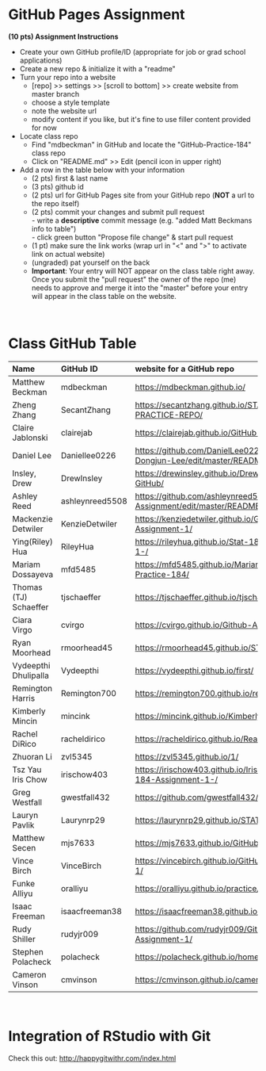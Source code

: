 
# GitHub Pages Assignment

**(10 pts) Assignment Instructions**

- Create your own GitHub profile/ID (appropriate for job or grad school applications)  
- Create a new repo & initialize it with a "readme"   
- Turn your repo into a website  
    - [repo] >> settings >> [scroll to bottom] >> create website from master branch  
    - choose a style template 
    - note the website url  
    - modify content if you like, but it's fine to use filler content provided for now  
- Locate class repo
    - Find "mdbeckman" in GitHub and locate the "GitHub-Practice-184" class repo
    - Click on "README.md" >> Edit (pencil icon in upper right)
- Add a row in the table below with your information   
    - (2 pts) first & last name  
    - (3 pts) github id  
    - (2 pts) url for GitHub Pages site from your GitHub repo (**NOT** a url to the repo itself)
    - (2 pts) commit your changes and submit pull request   
            - write a **descriptive** commit message (e.g. "added Matt Beckmans info to table")  
            - click green button "Propose file change" & start pull request  
    - (1 pt) make sure the link works (wrap url in "<" and ">" to activate link on actual website)  
    - (ungraded) pat yourself on the back
    - **Important**: Your entry will NOT appear on the class table right away.  Once you submit the "pull request" the owner of the repo (me) needs to approve and merge it into the "master" before your entry will appear in the class table on the website. 

<br>

# Class GitHub Table 

|Name                     |GitHub ID             |website for a GitHub repo                                | 
|:------------------------|:---------------------|:--------------------------------------------------------|  
| Matthew Beckman | mdbeckman | <https://mdbeckman.github.io/> | 
| Zheng Zhang | SecantZhang | <https://secantzhang.github.io/STAT184-PRACTICE-REPO/> | 
| Claire Jablonski | clairejab | <https://clairejab.github.io/GitHub-Assignment-1/> | 
| Daniel Lee| Daniellee0226 |https://github.com/DanielLee0226/Daniel-Dongjun-Lee/edit/master/README.md| 
| Insley, Drew | DrewInsley| <https://drewinsley.github.io/Drew-Insley-184-GitHub/> | 
| Ashley Reed | ashleynreed5508 | https://github.com/ashleynreed5508/Stat-184-Assignment/edit/master/README.md | 
| Mackenzie Detwiler      | KenzieDetwiler       | <https://kenziedetwiler.github.io/GitHub-Assignment-1/>   |    
| Ying(Riley) Hua |RileyHua |  https://rileyhua.github.io/Stat-184-assignment-1-/|
| Mariam Dossayeva | mfd5485 | <https://mfd5485.github.io/MariamGitHub-Practice-184/> |
| Thomas (TJ) Schaeffer | tjschaeffer | <https://tjschaeffer.github.io/tjschaefferwebsite/> |
| Ciara Virgo | cvirgo | <https://cvirgo.github.io/Github-Assignment-1/> |
|Ryan Moorhead | rmoorhead45 | <https://rmoorhead45.github.io/STAT184/> |
| Vydeepthi Dhulipalla | Vydeepthi  |  https://vydeepthi.github.io/first/  | 
| Remington Harris|Remington700|<https://remington700.github.io/remy_repo/>|  
| Kimberly Mincin | mincink | <https://mincink.github.io/Kimberly-Website/> |  
| Rachel DiRico | racheldirico | <https://racheldirico.github.io/ReadMe2/> |
| Zhuoran Li   | zvl5345|https://zvl5345.github.io/1/  |
|Tsz Yau Iris Chow| irischow403| <https://irischow403.github.io/Iris-Chow-Stat-184-Assignment-1-/> |
| Greg Westfall | gwestfall432 | <https://github.com/gwestfall432/stat184github> |
| Lauryn Pavlik | Laurynrp29 | <https://laurynrp29.github.io/STAT..184/> | 
| Matthew Secen | mjs7633 | <https://mjs7633.github.io/GitHub-Assignment-1/> |
| Vince Birch | VinceBirch| <https://vincebirch.github.io/GitHub-Assignment-1/>|
| Funke Alliyu | oralliyu | <https://oralliyu.github.io/practice/> | 
| Isaac Freeman | isaacfreeman38 | <https://isaacfreeman38.github.io/freemangithub1/> | 
| Rudy Shiller | rudyjr009| <https://github.com/rudyjr009/Github-Assignment-1/> |
| Stephen Polacheck | polacheck | <https://polacheck.github.io/home/> |
| Cameron Vinson | cmvinson | <https://cmvinson.github.io/cameronvinson-/> |
<br>

# Integration of RStudio with Git

Check this out: <http://happygitwithr.com/index.html>



